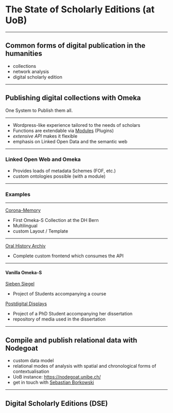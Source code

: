 # The State of Scholarly Editions (at UoB)

---

## Common forms of digital publication in the humanities

- collections
- network analysis
- digital scholarly edition

---

## Publishing digital collections with Omeka

One System to Publish them all.

---

- Wordpress-like experience tailored to the needs of scholars
- Functions are extendable via [Modules](https://omeka.org/s/modules) (Plugins)
- _extensive API_ makes it flexible
- emphasis on Linked Open Data and the semantic web

---

### Linked Open Web and Omeka

- Provides loads of metadata Schemes (FOF, etc.)
- custom ontologies possible (with a module)

---

### Examples

---

[Corona-Memory](https://omeka.unibe.ch/s/corona-memory/page/welcome)

- First Omeka-S Collection at the DH Bern
- Multilingual
- custom Layout / Template

---

[Oral History Archiv](https://www.oral-history-archiv.ch/)

- Complete custom frontend which consumes the API

<!--
​
* mention mapping to various metadata schemes, custom ontologies and vocabularies, crowd sourcing, countless modules (https://omeka.org/s/modules ; comparable to WP approach but targeted at scholarly projects)
​
* show some UoB examples
​
  -->

---

#### Vanilla Omeka-S

[Sieben Siegel](https://omeka.unibe.ch/s/sieben_siegel/page/Hochstift)

- Project of Students accompanying a course

[Postdigital Displays](https://omeka.unibe.ch/s/Postdigital_Displays/page/einleitung)
- Project of a PhD Student accompanying her dissertation
- repository of media used in the dissertation

---

## Compile and publish relational data with Nodegoat

- custom data model
- relational modes of analysis with spatial and chronological forms of contextualisation
- UoB instance: https://nodegoat.unibe.ch/
- get in touch with [Sebastian Borkowski](mailto:sebastian.borkowski@unibe.ch)
  ​
  <!-- very briefly as this is really Sebastian's area of expertise -->
  ​
---

## Digital Scholarly Editions (DSE)

<!-- workflows (manual, automated), data models and formats, presentation methods, also mention Geovistory and DaSCH -->
